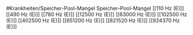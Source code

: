 #Krankheiten/Speicher-Pool-Mangel
Speicher-Pool-Mangel
[[110 Hz (E)]]
[[490 Hz (E)]]
[[780 Hz (E)]]
[[12500 Hz (E)]]
[[63000 Hz (E)]]
[[102500 Hz (E)]]
[[402500 Hz (E)]]
[[651200 Hz (E)]]
[[821520 Hz (E)]]
[[924370 Hz (E)]]
